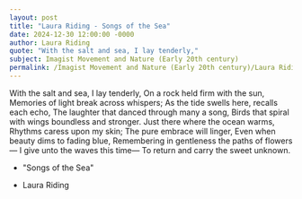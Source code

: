 ```yaml
---
layout: post
title: "Laura Riding - Songs of the Sea"
date: 2024-12-30 12:00:00 -0000
author: Laura Riding
quote: "With the salt and sea, I lay tenderly,"
subject: Imagist Movement and Nature (Early 20th century)
permalink: /Imagist Movement and Nature (Early 20th century)/Laura Riding/Laura Riding - Songs of the Sea
---
```


With the salt and sea, I lay tenderly,
On a rock held firm with the sun,
Memories of light break across whispers; 
As the tide swells here, recalls each echo,
The laughter that danced through many a song,
Birds that spiral with wings boundless and stronger.
Just there where the ocean warms,
Rhythms caress upon my skin; 
The pure embrace will linger,
Even when beauty dims to fading blue, 
Remembering in gentleness the paths of flowers—
I give unto the waves this time—
To return and carry the sweet unknown.

- "Songs of the Sea"

- Laura Riding

